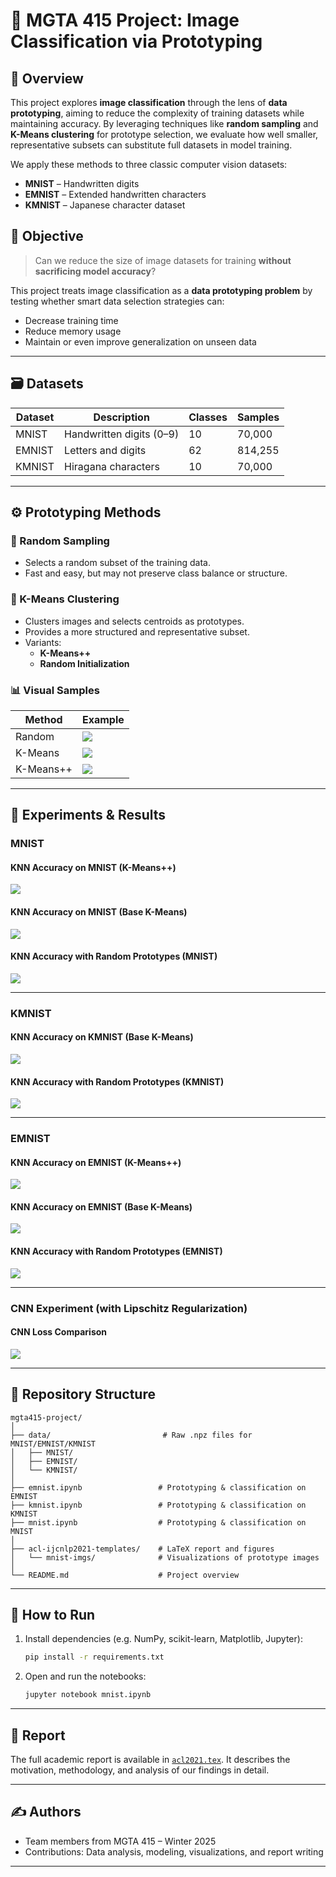 
# 🧠 MGTA 415 Project: Image Classification via Prototyping

## 📌 Overview

This project explores **image classification** through the lens of **data prototyping**, aiming to reduce the complexity of training datasets while maintaining accuracy. By leveraging techniques like **random sampling** and **K-Means clustering** for prototype selection, we evaluate how well smaller, representative subsets can substitute full datasets in model training.

We apply these methods to three classic computer vision datasets:
- **MNIST** – Handwritten digits
- **EMNIST** – Extended handwritten characters
- **KMNIST** – Japanese character dataset

## 🎯 Objective

> Can we reduce the size of image datasets for training **without sacrificing model accuracy**?

This project treats image classification as a **data prototyping problem** by testing whether smart data selection strategies can:
- Decrease training time
- Reduce memory usage
- Maintain or even improve generalization on unseen data

---

## 🗃️ Datasets

| Dataset | Description | Classes | Samples |
|--------|-------------|---------|---------|
| MNIST | Handwritten digits (0–9) | 10 | 70,000 |
| EMNIST | Letters and digits | 62 | 814,255 |
| KMNIST | Hiragana characters | 10 | 70,000 |

---

## ⚙️ Prototyping Methods

### 🔹 Random Sampling
- Selects a random subset of the training data.
- Fast and easy, but may not preserve class balance or structure.

### 🔹 K-Means Clustering
- Clusters images and selects centroids as prototypes.
- Provides a more structured and representative subset.
- Variants:
  - **K-Means++**
  - **Random Initialization**

### 📊 Visual Samples

| Method | Example |
|--------|---------|
| Random | ![](./mnist-imgs/random_mnist.png) |
| K-Means | ![](./mnist-imgs/kmeans_mnist.png) |
| K-Means++ | ![](./mnist-imgs/kmeans_plus_mnist.png) |

---

## 🧪 Experiments & Results

### MNIST

#### KNN Accuracy on MNIST (K-Means++)
![](./mnist-imgs/k++.png)

#### KNN Accuracy on MNIST (Base K-Means)
![](./mnist-imgs/kmeans.png)

#### KNN Accuracy with Random Prototypes (MNIST)
![](./mnist-imgs/random_mnist.png)

---

### KMNIST

#### KNN Accuracy on KMNIST (Base K-Means)
![](./kmnist-images/kmeans_kmnist.png)

#### KNN Accuracy with Random Prototypes (KMNIST)
![](./kmnist-images/random_kmnist.png)

---

### EMNIST

#### KNN Accuracy on EMNIST (K-Means++)
![](./emnist-imgs/k++_emnist.png)

#### KNN Accuracy on EMNIST (Base K-Means)
![](./emnist-imgs/kmeans_emnist.png)

#### KNN Accuracy with Random Prototypes (EMNIST)
![](./emnist-imgs/random_emnist.png)

---

### CNN Experiment (with Lipschitz Regularization)

#### CNN Loss Comparison
![](./ex_imgs/lipschitz.png)

---

## 📁 Repository Structure

```
mgta415-project/
│
├── data/                         # Raw .npz files for MNIST/EMNIST/KMNIST
│   ├── MNIST/
│   ├── EMNIST/
│   └── KMNIST/
│
├── emnist.ipynb                 # Prototyping & classification on EMNIST
├── kmnist.ipynb                 # Prototyping & classification on KMNIST
├── mnist.ipynb                  # Prototyping & classification on MNIST
│
├── acl-ijcnlp2021-templates/    # LaTeX report and figures
│   └── mnist-imgs/              # Visualizations of prototype images
│
└── README.md                    # Project overview
```

---

## 📓 How to Run

1. Install dependencies (e.g. NumPy, scikit-learn, Matplotlib, Jupyter):
   ```bash
   pip install -r requirements.txt
   ```

2. Open and run the notebooks:
   ```bash
   jupyter notebook mnist.ipynb
   ```

---

## 🧾 Report

The full academic report is available in [`acl2021.tex`](./acl-ijcnlp2021-templates/acl2021.tex). It describes the motivation, methodology, and analysis of our findings in detail.

---

## ✍️ Authors

- Team members from MGTA 415 – Winter 2025  
- Contributions: Data analysis, modeling, visualizations, and report writing

---
